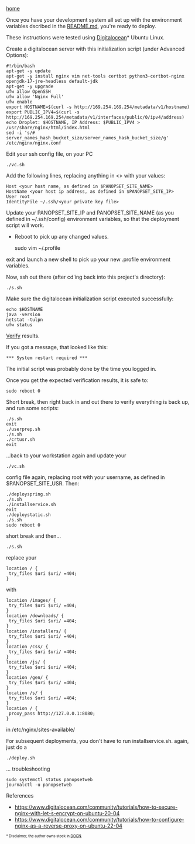 [home](../README.md)

Once you have your development system all set up with the environment variables 
dscribed in the [README.md](../README.md), you're ready to deploy.

These instructions were tested using [Digitalocean](https://digitalocean.com)* Ubuntu Linux.

Create a digitalocean server with this initialization script (under Advanced Options):


    #!/bin/bash
    apt-get -y update
    apt-get -y install nginx vim net-tools certbot python3-certbot-nginx openjdk-17-jre-headless default-jdk
    apt-get -y upgrade
    ufw allow OpenSSH
    ufw allow 'Nginx Full'
    ufw enable
    export HOSTNAME=$(curl -s http://169.254.169.254/metadata/v1/hostname)
    export PUBLIC_IPV4=$(curl -s http://169.254.169.254/metadata/v1/interfaces/public/0/ipv4/address)
    echo Droplet: $HOSTNAME, IP Address: $PUBLIC_IPV4 > /usr/share/nginx/html/index.html
    sed -i 's/# server_names_hash_bucket_size/server_names_hash_bucket_size/g' /etc/nginx/nginx.conf



Edit your ssh config file, on your PC


    ./vc.sh


Add the following lines, replacing anything in <> with your values:


    Host <your host name, as defined in $PANOPSET_SITE_NAME>
    HostName <your host ip address, as defined in $PANOPSET_SITE_IP>
    User root
    IdentityFile ~/.ssh/<your private key file>


Update your PANOPSET_SITE_IP and PANOPSET_SITE_NAME (as you defined in ~/.ssh/config) environment variables, so that the deployment script will work.


* Reboot to pick up any changed values.


    sudo vim ~/.profile


exit and launch a new shell to pick up your new .profile environment variables.


Now, ssh out there (after cd'ing back into this project's directory):


    ./s.sh


Make sure the digitalocean initialization script executed successfully:


    echo $HOSTNAME
    java -version
    netstat -tulpn
    ufw status


[Verify](./verify.md) results.


If you got a message, that looked like this:


    *** System restart required ***


The initial script was probably done by the time you logged in.

Once you get the expected verification results, it is safe to:


    sudo reboot 0



Short break, then right back in and out there to verify everything is back up, 
and run some scripts:


    ./s.sh
    exit
    ./userprep.sh
    ./s.sh
    ./crtusr.sh
    exit


...back to your workstation again and update your 


    ./vc.sh


config file again, replacing root with your username, as defined in $PANOPSET_SITE_USR. Then:


    ./deployspring.sh
    ./s.sh
    ./installservice.sh
    exit
    ./deploystatic.sh
    ./s.sh
    sudo reboot 0


short break and then...


    ./s.sh


replace your

    location / {
     try_files $uri $uri/ =404;
    }

with

    location /images/ {
     try_files $uri $uri/ =404;
    }
    location /downloads/ {
     try_files $uri $uri/ =404;
    }
    location /installers/ {
     try_files $uri $uri/ =404;
    }
    location /css/ {
     try_files $uri $uri/ =404;
    }
    location /js/ {
     try_files $uri $uri/ =404;
    }
    location /gen/ {
     try_files $uri $uri/ =404;
    }
    location /s/ {
     try_files $uri $uri/ =404;
    }
    location / {
     proxy_pass http://127.0.0.1:8080;
    }


in /etc/nginx/sites-available/<your domain>



For subsequent deployments, you don't have to run installservice.sh. again, just do a 



    ./deploy.sh



... troubleshooting


    sudo systemctl status panopsetweb
    journalctl -u panopsetweb


References



* https://www.digitalocean.com/community/tutorials/how-to-secure-nginx-with-let-s-encrypt-on-ubuntu-20-04
* https://www.digitalocean.com/community/tutorials/how-to-configure-nginx-as-a-reverse-proxy-on-ubuntu-22-04



<sub><sup>* Disclaimer, the author owns stock in [DOCN](https://digitalocean.com).</sub></sup>



